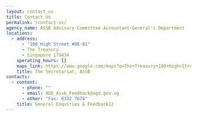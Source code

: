 ```yaml
---
layout: contact_us
title: Contact Us
permalink: /contact-us/
agency_name: ASSB Advisory Committee Accountant-General's Department
locations:
  - address:
      - "100 High Street #06-01"
      - The Treasury
      - Singapore 179434
    operating_hours: []
    maps_link: https://www.google.com/maps?q=The+Treasury+100+High+Street+179434+
    title: The Secretariat, ASSB
contacts:
  - content:
      - phone: ""
      - email: AGD_Assb_Feedback@agd.gov.sg
      - other: "Fax: 6332 7678"
    title: General Enquiries & Feedback12
---
```

